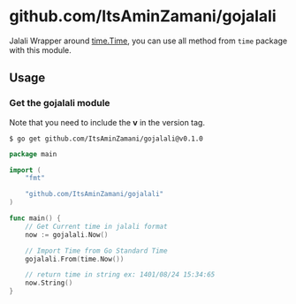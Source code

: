 # github.com/ItsAminZamani/gojalali
Jalali Wrapper around [time.Time](https://golang.org/pkg/time), you can use all method from `time` package with this module.

## Usage


### Get the gojalali module

Note that you need to include the **v** in the version tag.

```
$ go get github.com/ItsAminZamani/gojalali@v0.1.0
```

```go
package main

import (
    "fmt"

    "github.com/ItsAminZamani/gojalali"
)

func main() {
    // Get Current time in jalali format
    now := gojalali.Now()

    // Import Time from Go Standard Time
    gojalali.From(time.Now())

    // return time in string ex: 1401/08/24 15:34:65
    now.String()
}
```